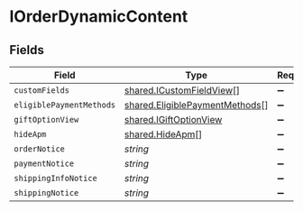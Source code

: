 # IOrderDynamicContent


## Fields

| Field                                                                            | Type                                                                             | Required                                                                         | Description                                                                      |
| -------------------------------------------------------------------------------- | -------------------------------------------------------------------------------- | -------------------------------------------------------------------------------- | -------------------------------------------------------------------------------- |
| `customFields`                                                                   | [shared.ICustomFieldView](../../models/shared/icustomfieldview.md)[]             | :heavy_minus_sign:                                                               | N/A                                                                              |
| `eligiblePaymentMethods`                                                         | [shared.EligiblePaymentMethods](../../models/shared/eligiblepaymentmethods.md)[] | :heavy_minus_sign:                                                               | N/A                                                                              |
| `giftOptionView`                                                                 | [shared.IGiftOptionView](../../models/shared/igiftoptionview.md)                 | :heavy_minus_sign:                                                               | N/A                                                                              |
| `hideApm`                                                                        | [shared.HideApm](../../models/shared/hideapm.md)[]                               | :heavy_minus_sign:                                                               | N/A                                                                              |
| `orderNotice`                                                                    | *string*                                                                         | :heavy_minus_sign:                                                               | N/A                                                                              |
| `paymentNotice`                                                                  | *string*                                                                         | :heavy_minus_sign:                                                               | N/A                                                                              |
| `shippingInfoNotice`                                                             | *string*                                                                         | :heavy_minus_sign:                                                               | N/A                                                                              |
| `shippingNotice`                                                                 | *string*                                                                         | :heavy_minus_sign:                                                               | N/A                                                                              |